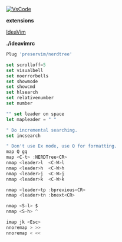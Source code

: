[![VsCode](https://skillicons.dev/icons?i=androidstudio)]()


**extensions**

[IdeaVim](https://plugins.jetbrains.com/plugin/164-ideavim)


**./ideavimrc**

```js
Plug 'preservim/nerdtree'

set scrolloff=5
set visualbell
set noerrorbells
set showmode
set showcmd
set hlsearch
set relativenumber
set number

"" set leader on space
let mapleader = " "

" Do incremental searching.
set incsearch

" Don't use Ex mode, use Q for formatting.
map Q gq
map <C-t> :NERDTree<CR>
nmap <leader>l  <C-W>l
nmap <leader>h  <C-W>h
nmap <leader>j  <C-W>j
nmap <leader>k  <C-W>k

nmap <leader>tp :bprevious<CR>
nmap <leader>tn :bnext<CR>

nmap <S-l> $
nmap <S-h> ^

imap jk <Esc>
nnoremap > >>
nnoremap < <<
```